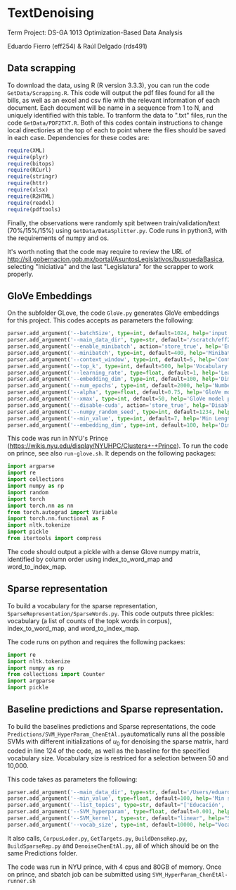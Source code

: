 # TextDenoising

Term Project: DS-GA 1013 Optimization-Based Data Analysis

Eduardo Fierro (eff254) & Raúl Delgado (rds491)

## Data scrapping

To download the data, using R (R version 3.3.3), you can run the code `GetData/Scrapping.R`. This code will output the pdf files found for all the bills, as well as an excel and csv file with the relevant information of each document. Each document will be name in a sequence from 1 to N, and uniquely identified with this table. To tranform the data to ".txt" files, run the code `GetData/PDF2TXT.R`. Both of this codes contain instructions to change local directiories at the top of each to point where the files should be saved in each case. Dependencies for these codes are:

```R
require(XML)
require(plyr)
require(bitops)
require(RCurl)
require(stringr)
require(httr)
require(xlsx)
require(R2HTML)
require(readxl)
require(pdftools)
```

Finally, the observations were randomly spit between train/validation/text (70%/15%/15%) using `GetData/DataSplitter.py`. Code runs in python3, with the requirements of numpy and os. 

It's worth noting that the code may require to review the URL of http://sil.gobernacion.gob.mx/portal/AsuntosLegislativos/busquedaBasica, selecting "Iniciativa" and the last "Legislatura" for the scrapper to work properly. 

## GloVe Embeddings

On the subfolder GLove, the code `GloVe.py` generates GloVe embeddings for this project. This codes accepts as parameters the following: 

```python
parser.add_argument('--batchSize', type=int, default=1024, help='input batch size')
parser.add_argument('--main_data_dir', type=str, default='/scratch/eff254/Optimization/Data/', help='input batch size')
parser.add_argument('--enable_minibatch', action='store_true', help='Enables minibatch to the size of --minibatch')
parser.add_argument('--minibatch', type=int, default=400, help='Minibatch (examples to take) for tryouts. Works only if --enable_minibatch')
parser.add_argument('--context_window', type=int, default=5, help='Context Window for Glove Vectors')
parser.add_argument('--top_k', type=int, default=500, help='Vocabulary Size (Top words form)')
parser.add_argument('--learning_rate', type=float, default=1, help='Learning Rate for SGD step on Glove')
parser.add_argument('--embedding_dim', type=int, default=100, help='Dimension of each embedding vector')
parser.add_argument('--num_epochs', type=int, default=2000, help='Number of Epochs')
parser.add_argument('--alpha', type=float, default=0.75, help='GloVe model parameter')
parser.add_argument('--xmax', type=int, default=50, help='GloVe model parameter')
parser.add_argument('--disable-cuda', action='store_true', help='Disable CUDA')
parser.add_argument('--numpy_random_seed', type=int, default=1234, help='Random Seed when minibatch < len(data)')
parser.add_argument('--min_value', type=int, default=7, help='Min Length of sentences. 99 or more = No trimming. Default=7')
parser.add_argument('--embedding_dim', type=int, default=100, help='Dimension of each embedding vector')
```

This code was run in NYU's Prince (https://wikis.nyu.edu/display/NYUHPC/Clusters+-+Prince). To run the code on prince, see also ``run-glove.sh``. It depends on the following packages: 

```python
import argparse
import re
import collections
import numpy as np
import random
import torch
import torch.nn as nn
from torch.autograd import Variable
import torch.nn.functional as F
import nltk.tokenize
import pickle
from itertools import compress
```

The code should output a pickle with a dense Glove numpy matrix, identified by column order using index_to_word_map and word_to_index_map.

## Sparse representation

To build a vocabulary for the sparse representation, ``SparseRepresentation/SparseWords.py``. This code outputs three pickles: vocabulary (a list of counts of the topk words in corpus), index_to_word_map, and word_to_index_map. 

The code runs on python and requires the following packaes: 

```python
import re
import nltk.tokenize
import numpy as np
from collections import Counter
import argparse
import pickle
```
## Baseline predictions and Sparse representation. 

To build the baselines predictions and Sparse representations, the code ``Predictions/SVM_HyperParam_ChenEtAl.py``automatically runs all the possible SVMs with different initializations of $u_0$ for denoising the sparse matrix, hard coded in line 124 of the code, as well as the baseline for the specified vocabulary size. Vocabulary size is restriced for a selection between 50 and 10,000. 

This code takes as parameters the following: 
```python
parser.add_argument('--main_data_dir', type=str, default='/Users/eduardofierro/Google Drive/TercerSemetre/Optimization/Project/Data/', help='Main data dir')
parser.add_argument('--min_value', type=float, default=100, help='Min sentence length to consider (if >99, the command is overwritten')
parser.add_argument('--list_topics', type=str, default="['Educación', 'Campo', 'Sistema Financiero', 'Electoral', 'Derechos Humanos', 'Medio Ambiente', 'Laboral']", help='A list of topics to chose from, as string')
parser.add_argument('--SVM_hyperparam', type=float, default=0.001, help='SVM hyperparam (for all topics)')
parser.add_argument('--SVM_kernel', type=str, default="linear", help="SVM kernel. Default = linear; Must be ‘linear’, ‘poly’, ‘rbf’, ‘sigmoid’, ‘precomputed’ or a callable ")
parser.add_argument('--vocab_size', type=int, default=10000, help="Vocabulary size to use for classification task")
```
It also calls, ```CorpusLoder.py```, ```GetTargets.py```, ```BuildDenseRep.py```, ```BuildSparseRep.py``` and ```DenoiseChenEtAl.py```, all of which should be on the same Predictions folder. 

The code was run in NYU prince, with 4 cpus and 80GB of memory. Once on prince, and sbatch job can be submitted using ```SVM_HyperParam_ChenEtAl-runner.sh```


